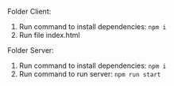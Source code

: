 Folder Client:
1. Run command to install dependencies: 
```npm i```
2. Run file index.html

Folder Server:
1. Run command to install dependencies: 
```npm i```
2. Run command to run server:
```npm run start```
